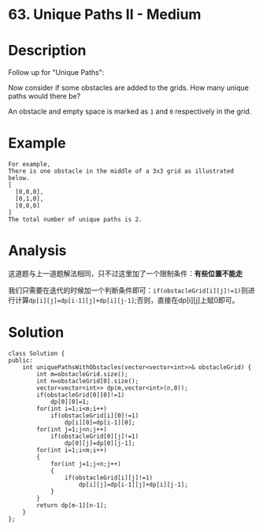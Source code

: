 # 63. Unique Paths II - Medium

# Description
Follow up for "Unique Paths":

Now consider if some obstacles are added to the grids. How many unique paths would there be?

An obstacle and empty space is marked as `1` and `0` respectively in the grid.

# Example
```
For example,
There is one obstacle in the middle of a 3x3 grid as illustrated below.
[
  [0,0,0],
  [0,1,0],
  [0,0,0]
]
The total number of unique paths is 2.
```

# Analysis
这道题与上一道题解法相同，只不过这里加了一个限制条件：**有些位置不能走**

我们只需要在迭代的时候加一个判断条件即可：`if(obstacleGrid[i][j]!=1)`则进行计算`dp[i][j]=dp[i-1][j]+dp[i][j-1]`;否则，直接在dp[i][j]上赋0即可。

# Solution
```
class Solution {
public:
    int uniquePathsWithObstacles(vector<vector<int>>& obstacleGrid) {
        int m=obstacleGrid.size();
        int n=obstacleGrid[0].size();
        vector<vector<int>> dp(m,vector<int>(n,0));
        if(obstacleGrid[0][0]!=1)
            dp[0][0]=1;
        for(int i=1;i<m;i++)
            if(obstacleGrid[i][0]!=1)
                dp[i][0]=dp[i-1][0];
        for(int j=1;j<n;j++)
            if(obstacleGrid[0][j]!=1)
                dp[0][j]=dp[0][j-1];
        for(int i=1;i<m;i++)
        {
            for(int j=1;j<n;j++)
            {
                if(obstacleGrid[i][j]!=1)
                    dp[i][j]=dp[i-1][j]+dp[i][j-1];
            }
        }       
        return dp[m-1][n-1];
    }
};
```
